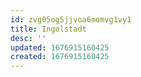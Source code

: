 ```yaml
---
id: zvg05og5jjvoa6momvg1vy1
title: Ingolstadt
desc: ''
updated: 1676915160425
created: 1676915160425
---
```

